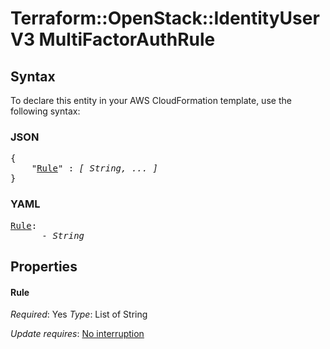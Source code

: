 # Terraform::OpenStack::IdentityUserV3 MultiFactorAuthRule

## Syntax

To declare this entity in your AWS CloudFormation template, use the following syntax:

### JSON

<pre>
{
    "<a href="#rule" title="Rule">Rule</a>" : <i>[ String, ... ]</i>
}
</pre>

### YAML

<pre>
<a href="#rule" title="Rule">Rule</a>: <i>
      - String</i>
</pre>

## Properties

#### Rule

_Required_: Yes
_Type_: List of String

_Update requires_: [No interruption](https://docs.aws.amazon.com/AWSCloudFormation/latest/UserGuide/using-cfn-updating-stacks-update-behaviors.html#update-no-interrupt)

